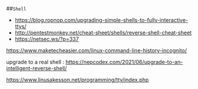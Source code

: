 ##`Shell`

* https://blog.ropnop.com/upgrading-simple-shells-to-fully-interactive-ttys/
* http://pentestmonkey.net/cheat-sheet/shells/reverse-shell-cheat-sheet
* https://netsec.ws/?p=337

https://www.maketecheasier.com/linux-command-line-history-incognito/

upgrade to a real shell : https://nepcodex.com/2021/06/upgrade-to-an-intelligent-reverse-shell/

https://www.linusakesson.net/programming/tty/index.php

